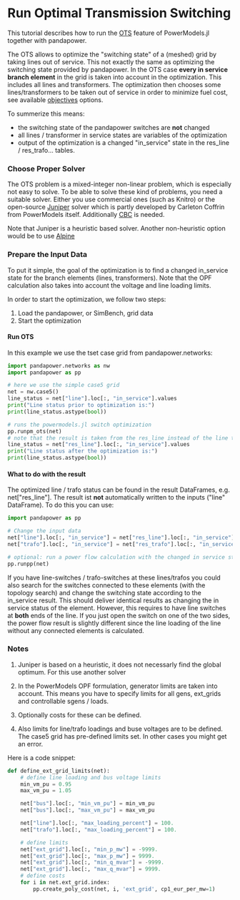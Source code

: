 # Run Optimal Transmission Switching
This tutorial describes how to run the [OTS](https://lanl-ansi.github.io/PowerModels.jl/stable/specifications/#Optimal-Transmission-Switching-(OTS)) feature of PowerModels.jl together with pandapower.

The OTS allows to optimize the "switching state" of a (meshed) grid by taking lines out of service. This not exactly the same as optimizing the switching state provided by pandapower. In the OTS case **every in service branch element** in the grid is taken into account in the optimization. This includes all lines and transformers. The optimization then chooses some lines/transformers to be taken out of service in order to minimize fuel cost, see available [objectives](https://lanl-ansi.github.io/PowerModels.jl/stable/objective/) options.

To summerize this means:
* the switching state of the pandapower switches are **not** changed
* all lines / transformer in service states are variables of the optimization
* output of the optimization is a changed "in_service" state in the res_line / res_trafo... tables.   


### Choose Proper Solver

The OTS problem is a mixed-integer non-linear problem, which is especially not easy to solve. To be able to solve these kind of problems, you need a suitable solver. Either you use commercial ones (such as Knitro) or the open-source [Juniper](https://github.com/lanl-ansi/Juniper.jl) solver which is partly developed by Carleton Coffrin from PowerModels itself. Additionally [CBC](https://github.com/JuliaOpt/Cbc.jl) is needed.

Note that Juniper is a heuristic based solver. Another non-heuristic option would be to use [Alpine](https://github.com/lanl-ansi/Alpine.jl)


### Prepare the Input Data

To put it simple, the goal of the optimization is to find a changed in_service state for the branch elements
(lines, transformers). Note that the OPF calculation also takes into account the voltage and line loading limits.   

In order to start the optimization, we follow two steps:
1. Load the pandapower, or SimBench, grid data
2. Start the optimization

#### Run OTS

In this example we use the tset case grid from pandapower.networks:

```python
import pandapower.networks as nw
import pandapower as pp

# here we use the simple case5 grid
net = nw.case5()
line_status = net["line"].loc[:, "in_service"].values
print("Line status prior to optimization is:")
print(line_status.astype(bool))

# runs the powermodels.jl switch optimization
pp.runpm_ots(net)
# note that the result is taken from the res_line instead of the line table. The input DataFrame is not changed
line_status = net["res_line"].loc[:, "in_service"].values
print("Line status after the optimization is:")
print(line_status.astype(bool))


```

#### What to do with the result
The optimized line / trafo status can be found in the result DataFrames, e.g. net["res_line"]. The result ist **not** automatically written to the inputs ("line" DataFrame). To do this you can use:


```python
import pandapower as pp    

# Change the input data
net["line"].loc[:, "in_service"] = net["res_line"].loc[:, "in_service"].values
net["trafo"].loc[:, "in_service"] = net["res_trafo"].loc[:, "in_service"].values

# optional: run a power flow calculation with the changed in service status
pp.runpp(net)
```

If you have line-switches / trafo-switches at these lines/trafos you could also search for the switches connected to these elements (with the topology search) and change the switching state according to the in_service result. This should deliver identical results as changing the in service status of the element.
However, this requires to have line switches at **both** ends of the line. If you just open the switch on one of the two sides, the power flow result is slightly different since the line loading of the line without any connected elements is calculated.


### Notes
1. Juniper is based on a heuristic, it does not necessarly find the global optimum. For this use another solver

1. In the PowerModels OPF formulation, generator limits are taken into account. This means you have to specify limits for all gens, ext_grids and controllable sgens / loads.

2. Optionally costs for these can be defined.

3. Also limits for line/trafo loadings and buse voltages are to be defined. The case5 grid has pre-defined limits set. In other cases you might get an error.

Here is a code snippet:

```python
def define_ext_grid_limits(net):
    # define line loading and bus voltage limits
    min_vm_pu = 0.95
    max_vm_pu = 1.05

    net["bus"].loc[:, "min_vm_pu"] = min_vm_pu
    net["bus"].loc[:, "max_vm_pu"] = max_vm_pu

    net["line"].loc[:, "max_loading_percent"] = 100.
    net["trafo"].loc[:, "max_loading_percent"] = 100.

    # define limits
    net["ext_grid"].loc[:, "min_p_mw"] = -9999.
    net["ext_grid"].loc[:, "max_p_mw"] = 9999.
    net["ext_grid"].loc[:, "min_q_mvar"] = -9999.
    net["ext_grid"].loc[:, "max_q_mvar"] = 9999.
    # define costs
    for i in net.ext_grid.index:
        pp.create_poly_cost(net, i, 'ext_grid', cp1_eur_per_mw=1)
```
